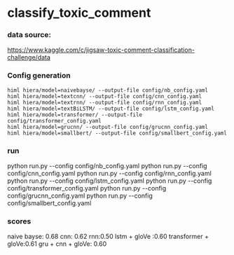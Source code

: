 # classify_toxic_comment

### data source: 
https://www.kaggle.com/c/jigsaw-toxic-comment-classification-challenge/data


### Config generation
```
himl hiera/model=naivebayse/ --output-file config/nb_config.yaml
himl hiera/model=textcnn/ --output-file config/cnn_config.yaml
himl hiera/model=textrnn/ --output-file config/rnn_config.yaml
himl hiera/model=textBiLSTM/ --output-file config/lstm_config.yaml
himl hiera/model=transformer/ --output-file config/transformer_config.yaml
himl hiera/model=grucnn/ --output-file config/grucnn_config.yaml
himl hiera/model=smallbert/ --output-file config/smallbert_config.yaml
```

### run
python run.py --config config/nb_config.yaml
python run.py --config config/cnn_config.yaml
python run.py --config config/rnn_config.yaml
python run.py --config config/lstm_config.yaml
python run.py --config config/transformer_config.yaml
python run.py --config config/grucnn_config.yaml
python run.py --config config/smallbert_config.yaml

### scores
naive bayse: 0.68
cnn: 0.62
rnn:0.50
lstm + gloVe :0.60
transformer + gloVe:0.61
gru + cnn + gloVe: 0.60

